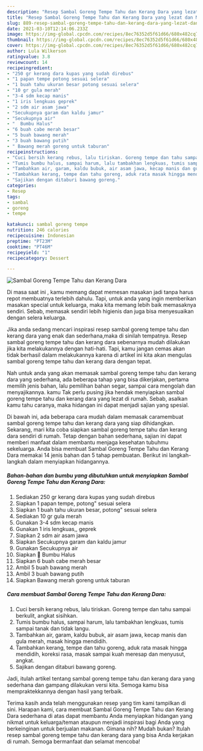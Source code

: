 ```yaml
---
description: "Resep Sambal Goreng Tempe Tahu dan Kerang Dara yang lezat dan Mudah Dibuat"
title: "Resep Sambal Goreng Tempe Tahu dan Kerang Dara yang lezat dan Mudah Dibuat"
slug: 889-resep-sambal-goreng-tempe-tahu-dan-kerang-dara-yang-lezat-dan-mudah-dibuat
date: 2021-03-10T12:14:06.233Z
image: https://img-global.cpcdn.com/recipes/8ec76352d5f61d66/680x482cq70/sambal-goreng-tempe-tahu-dan-kerang-dara-foto-resep-utama.jpg
thumbnail: https://img-global.cpcdn.com/recipes/8ec76352d5f61d66/680x482cq70/sambal-goreng-tempe-tahu-dan-kerang-dara-foto-resep-utama.jpg
cover: https://img-global.cpcdn.com/recipes/8ec76352d5f61d66/680x482cq70/sambal-goreng-tempe-tahu-dan-kerang-dara-foto-resep-utama.jpg
author: Lula Wilkerson
ratingvalue: 3.8
reviewcount: 14
recipeingredient:
- "250 gr kerang dara kupas yang sudah direbus"
- "1 papan tempe potong sesuai selera"
- "1 buah tahu ukuran besar potong sesuai selera"
- "10 gr gula merah"
- "3-4 sdm kecap manis"
- "1 iris lengkuas geprek"
- "2 sdm air asam jawa"
- "Secukupnya garam dan kaldu jamur"
- "Secukupnya air"
- "  Bumbu Halus"
- "6 buah cabe merah besar"
- "5 buah bawang merah"
- "3 buah bawang putih"
- " Bawang merah goreng untuk taburan"
recipeinstructions:
- "Cuci bersih kerang rebus, lalu tiriskan. Goreng tempe dan tahu sampai berkulit, angkat sisihkan."
- "Tumis bumbu halus, sampai harum, lalu tambakhan lengkuas, tumis sampai tanak dan tidak langu."
- "Tambahkan air, garam, kaldu bubuk, air asam jawa, kecap manis dan gula merah, masak hingga mendidih."
- "Tambahkan kerang, tempe dan tahu goreng, aduk rata masak hingga mendidih, koreksi rasa, masak sampai kuah meresap dan menyusut, angkat."
- "Sajikan dengan ditaburi bawang goreng."
categories:
- Resep
tags:
- sambal
- goreng
- tempe

katakunci: sambal goreng tempe 
nutrition: 246 calories
recipecuisine: Indonesian
preptime: "PT23M"
cooktime: "PT46M"
recipeyield: "1"
recipecategory: Dessert

---
```



![Sambal Goreng Tempe Tahu dan Kerang Dara](https://img-global.cpcdn.com/recipes/8ec76352d5f61d66/680x482cq70/sambal-goreng-tempe-tahu-dan-kerang-dara-foto-resep-utama.jpg)

Di masa  saat ini , kamu memang dapat memesan masakan jadi tanpa harus repot membuatnya terlebih dahulu. Tapi, untuk anda yang ingin memberikan masakan special untuk keluarga, maka kita memang lebih baik memasaknya sendiri. Sebab, memasak sendiri lebih higienis dan juga bisa menyesuaikan dengan selera keluarga.

Jika anda sedang mencari inspirasi resep sambal goreng tempe tahu dan kerang dara yang enak dan sederhana,maka di sinilah tempatnya. Resep sambal goreng tempe tahu dan kerang dara  sebenarnya mudah dilakukan jika kita melakukannya dengan hati-hati. Tapi, kamu jangan cemas akan tidak berhasil dalam melakukannya 
karena di artikel ini kita akan mengulas sambal goreng tempe tahu dan kerang dara dengan tepat.  



Nah untuk anda yang akan memasak sambal goreng tempe tahu dan kerang dara yang sederhana, ada beberapa tahap yang bisa dikerjakan, pertama memilih jenis bahan, lalu pemilihan bahan segar, sampai cara mengolah dan menyajikannya. kamu Tak perlu pusing jika hendak menyiapkan sambal goreng tempe tahu dan kerang dara yang lezat di rumah. Sebab, asalkan kamu  tahu caranya, maka hidangan ini dapat menjadi sajian yang spesial.

Di bawah ini, ada beberapa cara mudah dalam memasak caramembuat sambal goreng tempe tahu dan kerang dara yang siap dihidangkan. Sekarang, mari kita coba siapkan sambal goreng tempe tahu dan kerang dara sendiri di rumah. Tetap dengan bahan sederhana, sajian ini dapat memberi manfaat dalam membantu menjaga kesehatan tubuhmu sekeluarga. Anda bisa membuat Sambal Goreng Tempe Tahu dan Kerang Dara memakai 14 jenis bahan dan 5 tahap pembuatan. Berikut ini langkah-langkah dalam menyiapkan hidangannya.

<!--inarticleads1-->

##### Bahan-bahan dan bumbu yang dibutuhkan untuk menyiapkan Sambal Goreng Tempe Tahu dan Kerang Dara:

1. Sediakan 250 gr kerang dara kupas yang sudah direbus
1. Siapkan 1 papan tempe, potong&#34; sesuai selera
1. Siapkan 1 buah tahu ukuran besar, potong&#34; sesuai selera
1. Sediakan 10 gr gula merah
1. Gunakan 3-4 sdm kecap manis
1. Gunakan 1 iris lengkuas,, geprek
1. Siapkan 2 sdm air asam jawa
1. Siapkan Secukupnya garam dan kaldu jamur
1. Gunakan Secukupnya air
1. Siapkan  🧄 Bumbu Halus
1. Siapkan 6 buah cabe merah besar
1. Ambil 5 buah bawang merah
1. Ambil 3 buah bawang putih
1. Siapkan  Bawang merah goreng untuk taburan




<!--inarticleads2-->

##### Cara membuat Sambal Goreng Tempe Tahu dan Kerang Dara:

1. Cuci bersih kerang rebus, lalu tiriskan. Goreng tempe dan tahu sampai berkulit, angkat sisihkan.
1. Tumis bumbu halus, sampai harum, lalu tambakhan lengkuas, tumis sampai tanak dan tidak langu.
1. Tambahkan air, garam, kaldu bubuk, air asam jawa, kecap manis dan gula merah, masak hingga mendidih.
1. Tambahkan kerang, tempe dan tahu goreng, aduk rata masak hingga mendidih, koreksi rasa, masak sampai kuah meresap dan menyusut, angkat.
1. Sajikan dengan ditaburi bawang goreng.




Jadi, itulah artikel tentang  sambal goreng tempe tahu dan kerang dara  yang sederhana dan gampang dilakukan versi kita. Semoga kamu bisa mempraktekkannya dengan hasil yang terbaik. 

Terima kasih anda telah menggunakan resep yang tim kami tampilkan di sini. Harapan kami, cara membuat  Sambal Goreng Tempe Tahu dan Kerang Dara sederhana di atas dapat membantu Anda menyiapkan hidangan yang nikmat untuk keluarga/teman ataupun menjadi inspirasi bagi Anda yang berkeinginan untuk berjualan makanan. Gimana nih? Mudah bukan? Itulah resep sambal goreng tempe tahu dan kerang dara yang bisa Anda kerjakan di rumah. Semoga bermanfaat dan selamat mencoba!

